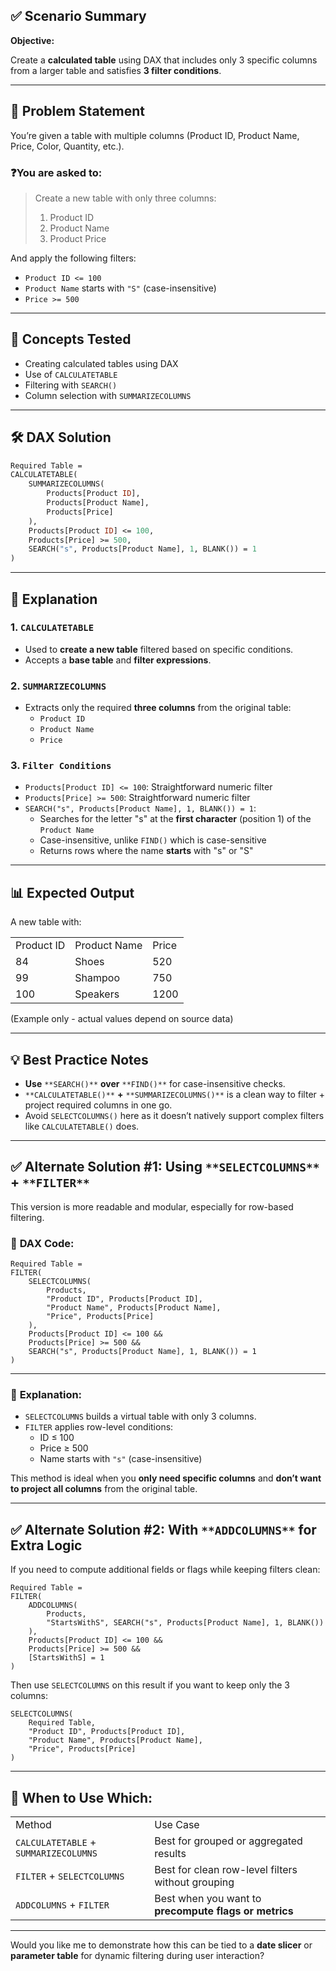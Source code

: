 ## ✅ **Scenario Summary**

**Objective:**

Create a **calculated table** using DAX that includes only 3 specific columns from a larger table and satisfies **3 filter conditions**.

---

## 📄 **Problem Statement**

You’re given a table with multiple columns (Product ID, Product Name, Price, Color, Quantity, etc.).

### ❓You are asked to:

> Create a new table with only three columns:
> 
> 1. Product ID
> 2. Product Name
> 3. Product Price

And apply the following filters:

- `Product ID <= 100`
- `Product Name` starts with `"S"` (case-insensitive)
- `Price >= 500`

---

## 🧠 **Concepts Tested**

- Creating calculated tables using DAX
- Use of `CALCULATETABLE`
- Filtering with `SEARCH()`
- Column selection with `SUMMARIZECOLUMNS`

---

## 🛠️ **DAX Solution**

```GraphQL
Required Table =
CALCULATETABLE(
    SUMMARIZECOLUMNS(
        Products[Product ID],
        Products[Product Name],
        Products[Price]
    ),
    Products[Product ID] <= 100,
    Products[Price] >= 500,
    SEARCH("s", Products[Product Name], 1, BLANK()) = 1
)
```

---

## 🧾 **Explanation**

### 1. `CALCULATETABLE`

- Used to **create a new table** filtered based on specific conditions.
- Accepts a **base table** and **filter expressions**.

### 2. `SUMMARIZECOLUMNS`

- Extracts only the required **three columns** from the original table:
    - `Product ID`
    - `Product Name`
    - `Price`

### 3. `Filter Conditions`

- `Products[Product ID] <= 100`: Straightforward numeric filter
- `Products[Price] >= 500`: Straightforward numeric filter
- `SEARCH("s", Products[Product Name], 1, BLANK()) = 1`:
    - Searches for the letter "s" at the **first character** (position 1) of the `Product Name`
    - Case-insensitive, unlike `FIND()` which is case-sensitive
    - Returns rows where the name **starts** with "s" or "S"

---

## 📊 **Expected Output**

A new table with:

|   |   |   |
|---|---|---|
|Product ID|Product Name|Price|
|84|Shoes|520|
|99|Shampoo|750|
|100|Speakers|1200|

(Example only - actual values depend on source data)

---

## 💡 **Best Practice Notes**

- **Use** `**SEARCH()**` **over** `**FIND()**` for case-insensitive checks.
- `**CALCULATETABLE()**` **+** `**SUMMARIZECOLUMNS()**` is a clean way to filter + project required columns in one go.
- Avoid `SELECTCOLUMNS()` here as it doesn’t natively support complex filters like `CALCULATETABLE()` does.

---

## ✅ **Alternate Solution #1: Using** `**SELECTCOLUMNS**` **+** `**FILTER**`

This version is more readable and modular, especially for row-based filtering.

### 🔧 **DAX Code:**

```Plain
Required Table =
FILTER(
    SELECTCOLUMNS(
        Products,
        "Product ID", Products[Product ID],
        "Product Name", Products[Product Name],
        "Price", Products[Price]
    ),
    Products[Product ID] <= 100 &&
    Products[Price] >= 500 &&
    SEARCH("s", Products[Product Name], 1, BLANK()) = 1
)
```

---

### 🧾 **Explanation:**

- `SELECTCOLUMNS` builds a virtual table with only 3 columns.
- `FILTER` applies row-level conditions:
    - ID ≤ 100
    - Price ≥ 500
    - Name starts with `"s"` (case-insensitive)

This method is ideal when you **only need specific columns** and **don’t want to project all columns** from the original table.

---

## ✅ **Alternate Solution #2: With** `**ADDCOLUMNS**` **for Extra Logic**

If you need to compute additional fields or flags while keeping filters clean:

```Plain
Required Table =
FILTER(
    ADDCOLUMNS(
        Products,
        "StartsWithS", SEARCH("s", Products[Product Name], 1, BLANK())
    ),
    Products[Product ID] <= 100 &&
    Products[Price] >= 500 &&
    [StartsWithS] = 1
)
```

Then use `SELECTCOLUMNS` on this result if you want to keep only the 3 columns:

```Plain
SELECTCOLUMNS(
    Required Table,
    "Product ID", Products[Product ID],
    "Product Name", Products[Product Name],
    "Price", Products[Price]
)
```

---

## 🧠 **When to Use Which:**

|   |   |
|---|---|
|Method|Use Case|
|`CALCULATETABLE` + `SUMMARIZECOLUMNS`|Best for grouped or aggregated results|
|`FILTER` + `SELECTCOLUMNS`|Best for clean row-level filters without grouping|
|`ADDCOLUMNS` + `FILTER`|Best when you want to **precompute flags or metrics**|

---

Would you like me to demonstrate how this can be tied to a **date slicer** or **parameter table** for dynamic filtering during user interaction?